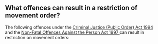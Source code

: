 ##  What offences can result in a restriction of movement order?

The following offences under the [ Criminal Justice (Public Order) Act 1994
](https://revisedacts.lawreform.ie/eli/1994/act/2/front/revised/en/html) and
the [ Non-Fatal Offences Against the Person Act 1997
](https://revisedacts.lawreform.ie/eli/1997/act/26/revised/en/html) can result
in restriction on movement orders:
